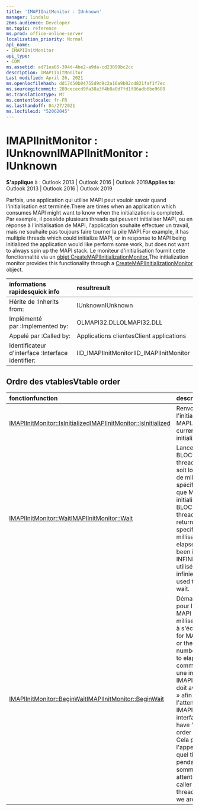 ```yaml
---
title: 'IMAPIInitMonitor : IUnknown'
manager: lindalu
26ms.audience: Developer
ms.topic: reference
ms.prod: office-online-server
localization_priority: Normal
api_name:
- IMAPIInitMonitor
api_type:
- COM
ms.assetid: ad71ea65-394d-4be2-a9da-cd23099bc2cc
description: IMAPIInitMonitor
Last modified: April 26, 2021
ms.openlocfilehash: dd17d50b04755d9d9c2a10a9b02cd821faf1f7ec
ms.sourcegitcommit: 289cececd9fa38a3f4b8a0d7fd1f86adb6be9689
ms.translationtype: MT
ms.contentlocale: fr-FR
ms.lasthandoff: 04/27/2021
ms.locfileid: "52062045"
---
```

# <a name="imapiinitmonitor--iunknown"></a><span data-ttu-id="1f674-103">IMAPIInitMonitor : IUnknown</span><span class="sxs-lookup"><span data-stu-id="1f674-103">IMAPIInitMonitor : IUnknown</span></span>

<span data-ttu-id="1f674-104">**S'applique** à : Outlook 2013 | Outlook 2016 | Outlook 2019</span><span class="sxs-lookup"><span data-stu-id="1f674-104">**Applies to**: Outlook 2013 | Outlook 2016 | Outlook 2019</span></span>

<span data-ttu-id="1f674-105">Parfois, une application qui utilise MAPI peut vouloir savoir quand l'initialisation est terminée.</span><span class="sxs-lookup"><span data-stu-id="1f674-105">There are times when an application which consumes MAPI might want to know when the initialization is completed.</span></span> <span data-ttu-id="1f674-106">Par exemple, il possède plusieurs threads qui peuvent initialiser MAPI, ou en réponse à l'initialisation de MAPI, l'application souhaite effectuer un travail, mais ne souhaite pas toujours faire tourner la pile MAPI.</span><span class="sxs-lookup"><span data-stu-id="1f674-106">For example, it has multiple threads which could initialize MAPI, or in response to MAPI being initialized the application would like perform some work, but does not want to always spin up the MAPI stack.</span></span> <span data-ttu-id="1f674-107">Le moniteur d'initialisation fournit cette fonctionnalité via un [objet CreateMAPIInitializationMonitor.](createmapiinitializationmonitor.md)</span><span class="sxs-lookup"><span data-stu-id="1f674-107">The initialization monitor provides this functionality through a [CreateMAPIInitializationMonitor](createmapiinitializationmonitor.md) object.</span></span>

| <span data-ttu-id="1f674-108">informations rapides</span><span class="sxs-lookup"><span data-stu-id="1f674-108">quick info</span></span> | <span data-ttu-id="1f674-109">result</span><span class="sxs-lookup"><span data-stu-id="1f674-109">result</span></span> |
|:-----|:-----|
|<span data-ttu-id="1f674-110">Hérite de :</span><span class="sxs-lookup"><span data-stu-id="1f674-110">Inherits from:</span></span>  <br/> |<span data-ttu-id="1f674-111">IUnknown</span><span class="sxs-lookup"><span data-stu-id="1f674-111">IUnknown</span></span>  <br/> |
|<span data-ttu-id="1f674-112">Implémenté par :</span><span class="sxs-lookup"><span data-stu-id="1f674-112">Implemented by:</span></span>  <br/> | <span data-ttu-id="1f674-113">OLMAPI32.DLL</span><span class="sxs-lookup"><span data-stu-id="1f674-113">OLMAPI32.DLL</span></span> <br/> |
|<span data-ttu-id="1f674-114">Appelé par :</span><span class="sxs-lookup"><span data-stu-id="1f674-114">Called by:</span></span>  <br/> |<span data-ttu-id="1f674-115">Applications clientes</span><span class="sxs-lookup"><span data-stu-id="1f674-115">Client applications</span></span>  <br/> |
|<span data-ttu-id="1f674-116">Identificateur d'interface :</span><span class="sxs-lookup"><span data-stu-id="1f674-116">Interface identifier:</span></span>  <br/> |<span data-ttu-id="1f674-117">IID_IMAPIInitMonitor</span><span class="sxs-lookup"><span data-stu-id="1f674-117">IID_IMAPIInitMonitor</span></span>  <br/> |

## <a name="vtable-order"></a><span data-ttu-id="1f674-118">Ordre des vtables</span><span class="sxs-lookup"><span data-stu-id="1f674-118">Vtable order</span></span>

| <span data-ttu-id="1f674-119">fonction</span><span class="sxs-lookup"><span data-stu-id="1f674-119">function</span></span> | <span data-ttu-id="1f674-120">description</span><span class="sxs-lookup"><span data-stu-id="1f674-120">description</span></span> |
|:-----|:-----|
|[<span data-ttu-id="1f674-121">IMAPIInitMonitor::IsInitialized</span><span class="sxs-lookup"><span data-stu-id="1f674-121">IMAPIInitMonitor::IsInitialized</span></span>](imapiinitmonitor-isinitialized.md) <br/> |<span data-ttu-id="1f674-122">Renvoie l'état actuel de l'initialisation MAPI.</span><span class="sxs-lookup"><span data-stu-id="1f674-122">Returns the current state of MAPI initialization.</span></span>  <br/> |
|[<span data-ttu-id="1f674-123">IMAPIInitMonitor::Wait</span><span class="sxs-lookup"><span data-stu-id="1f674-123">IMAPIInitMonitor::Wait</span></span>](imapiinitmonitor-wait.md) <br/> |<span data-ttu-id="1f674-124">Lance un appel BLOCKING sur ce thread, qui retourne soit lorsque le nombre de millisecondes spécifié est écoulé, soit que MAPI a été initialisé.</span><span class="sxs-lookup"><span data-stu-id="1f674-124">Initiates a BLOCKING call on this thread, which will return either when the specified number of milliseconds have elapsed or MAPI has been initialized.</span></span>  <span data-ttu-id="1f674-125">INFINITE peut être utilisé pour une attente infinie.</span><span class="sxs-lookup"><span data-stu-id="1f674-125">INFINITE can be used to for an infinite wait.</span></span>  <br/> |
|[<span data-ttu-id="1f674-126">IMAPIInitMonitor::BeginWait</span><span class="sxs-lookup"><span data-stu-id="1f674-126">IMAPIInitMonitor::BeginWait</span></span>](imapiinitmonitor-beginwait.md) <br/> |<span data-ttu-id="1f674-127">Démarrez une attente pour l'initialisation de MAPI ou le nombre de millisecondes spécifié à s'écoulér.</span><span class="sxs-lookup"><span data-stu-id="1f674-127">Start a wait for MAPI initialization or the specified number of milliseconds to elapse.</span></span> <span data-ttu-id="1f674-128">Cette commande retourne une interface IMAPIWaitResult qui doit avoir appelé « End » afin de commencer l'attente.</span><span class="sxs-lookup"><span data-stu-id="1f674-128">This return an IMAPIWaitResult interface which should have “End” called in order begin the wait.</span></span>  <span data-ttu-id="1f674-129">Cela permet à l'appelant de contrôler quel thread est bloqué pendant que nous sommes en attente.</span><span class="sxs-lookup"><span data-stu-id="1f674-129">This allows the caller to control which thread is blocked while we are waiting.</span></span> <br/> |
